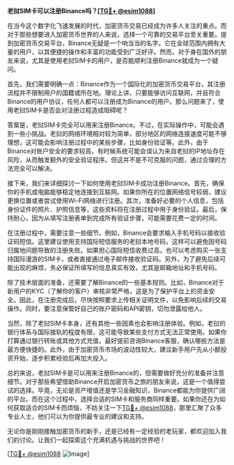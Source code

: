 **老挝SIM卡可以注册Binance吗？[[TG💪+ @esim1088](https://t.me/s/esim1088)]**

在当今这个数字化飞速发展的时代，加密货币交易已经成为许多人关注的重点。而对于那些想要进入加密货币世界的人来说，选择一个可靠的交易平台至关重要。提到加密货币交易平台，Binance无疑是一个响当当的名字。它在全球范围内拥有大量的用户，以其便捷的操作和丰富的功能受到广泛好评。然而，对于身在国外的朋友来说，尤其是使用老挝SIM卡的用户，是否能顺利注册Binance就成为一个疑问。

首先，我们需要明确一点：Binance作为一个国际化的加密货币交易平台，其注册流程并不限制用户的国籍或所在地。理论上讲，只要能够访问互联网，并且符合Binance的用户协议，任何人都可以注册成为Binance的用户。那么问题来了，使用老挝SIM卡是否会对注册过程造成阻碍呢？

答案是，老挝SIM卡完全可以用来注册Binance。不过，在实际操作中，可能会遇到一些小挑战。老挝的网络环境相对较为简单，部分地区的网络连接速度可能不够理想，这可能会影响注册过程中的某些步骤，比如身份验证等。此外，由于Binance对账户安全的要求较高，有时候系统可能会误认为来自老挝的IP地址存在风险，从而触发额外的安全验证程序。但这并不是不可克服的问题，通过合理的方法完全可以解决。

接下来，我们来详细探讨一下如何使用老挝SIM卡成功注册Binance。首先，确保你的手机或电脑能够稳定地连接到互联网。如果你所在的位置网络信号较弱，建议更换位置或者尝试使用Wi-Fi网络进行注册。其次，准备好必要的个人信息，包括身份证件的照片、护照信息等，这些资料将在注册过程中用于身份验证。最后，保持耐心，因为从填写注册表单到完成所有验证步骤，可能需要花费一定的时间。

在注册过程中，需要注意一些细节。例如，Binance会要求输入手机号码以接收验证码短信。这里建议使用支持国际短信服务的老挝本地号码，这样可以避免因号码归属地问题导致的注册失败。如果担心国际短信收费过高，也可以考虑购买一张支持国际漫游的SIM卡，或者直接通过电子邮件接收验证码。另外，为了避免后续可能出现的麻烦，务必保证所填写的信息真实有效，尤其是邮箱地址和手机号码。

除了技术层面的准备，还需要了解Binance的一些基本规则。比如，Binance对于新用户的KYC（了解你的客户）审核非常严格，这是为了保护平台上的资金安全。因此，在注册完成后，尽快按照要求上传相关证明文件，以免影响后续的交易操作。同时，要注意保管好自己的账户密码和API密钥，切勿泄露给他人。

当然，除了老挝SIM卡本身，还有其他一些因素也会影响注册体验。例如，老挝的银行体系与国际接轨的程度有限，这可能导致某些支付方式无法正常使用。如果你打算通过银行转账或其他方式充值，最好提前咨询Binance客服，确认哪些方法是最方便快捷的。此外，由于加密货币市场的波动性较大，建议新手用户先从小额投资开始，逐步积累经验后再加大投入。

总的来说，老挝SIM卡是可以用来注册Binance的，但需要做好充分的准备并注意细节。对于那些希望借助Binance开启加密货币之旅的朋友来说，这是一个值得尝试的选择。毕竟，无论是资产增值还是学习金融知识，Binance都能为你提供广阔的平台。而在这个过程中，选择合适的SIM卡和服务商同样重要。如果你还在为如何获取适合的SIM卡而烦恼，不妨关注一下[TG💪+ @esim1088](https://t.me/s/esim1088)，那里汇聚了众多专业人士，他们可以为你提供最专业的建议和支持。

无论你是刚刚接触加密货币的新手，还是已经有一定经验的老玩家，都欢迎加入我们的讨论。让我们一起探索这个充满机遇与挑战的世界吧！

[[TG💪+ @esim1088](https://t.me/s/esim1088) ![Image](https://i.postimg.cc/4NQfJmqS/Snipaste-2025-05-13-00-14-12.png)]